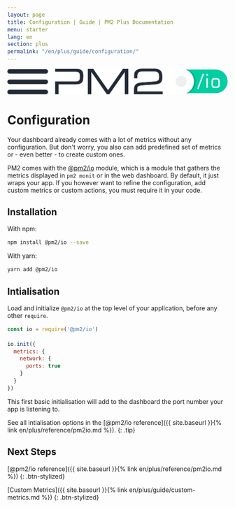 ```yaml
---
layout: page
title: Configuration | Guide | PM2 Plus Documentation
menu: starter
lang: en
section: plus
permalink: "/en/plus/guide/configuration/"
---
```


![pm2io](https://raw.githubusercontent.com/keymetrics/branding/master/logos/pm2ioAPM/io-white.png)

# Configuration

Your dashboard already comes with a lot of metrics without any configuration. But don't worry, you also can add predefined set of metrics or - even better - to create custom ones.

PM2 comes with the [@pm2/io](https://github.com/keymetrics/pm2-io-apm) module, which is a module that gathers the metrics displayed in `pm2 monit` or in the web dashboard. By default, it just wraps your app. If you however want to refine the configuration, add custom metrics or custom actions, you must require it in your code.

## Installation

With npm:

```bash
npm install @pm2/io --save
```

With yarn:

```bash
yarn add @pm2/io
```

## Intialisation

Load and initialize `@pm2/io` at the top level of your application, before any other `require`.

```javascript
const io = require('@pm2/io')

io.init({
  metrics: {
    network: {
      ports: true
    }
  }
})
```

This first basic initialisation will add to the dashboard the port number your app is listening to.

 See all intialisation options in the [@pm2/io reference]({{ site.baseurl }}{% link en/plus/reference/pm2io.md %}).
{: .tip}

## Next Steps


[@pm2/io reference]({{ site.baseurl }}{% link en/plus/reference/pm2io.md %})
{: .btn-stylized}

[Custom Metrics]({{ site.baseurl }}{% link en/plus/guide/custom-metrics.md %})
{: .btn-stylized}
